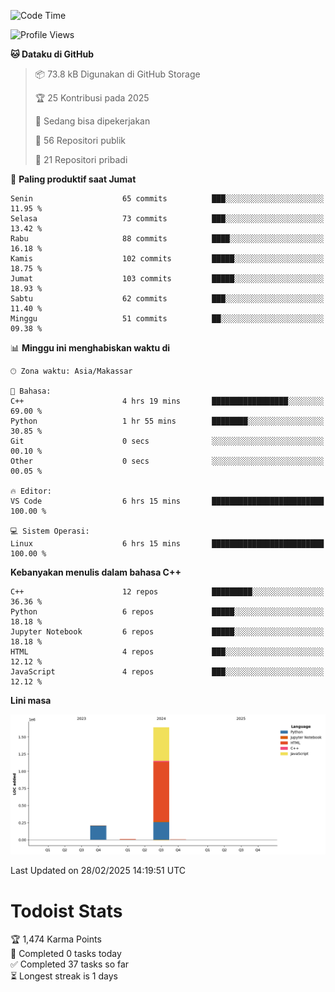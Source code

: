 <!--START_SECTION:waka-->
![Code Time](http://img.shields.io/badge/Code%20Time-119%20hrs%2028%20mins-blue)

![Profile Views](http://img.shields.io/badge/Profil%20dilihat-0-blue)

**🐱 Dataku di GitHub** 

> 📦 73.8 kB Digunakan di GitHub Storage 
 > 
> 🏆 25 Kontribusi pada 2025
 > 
> 💼 Sedang bisa dipekerjakan
 > 
> 📜 56 Repositori publik 
 > 
> 🔑 21 Repositori pribadi 
 > 
📅 **Paling produktif saat Jumat** 

```text
Senin                    65 commits          ███░░░░░░░░░░░░░░░░░░░░░░   11.95 % 
Selasa                   73 commits          ███░░░░░░░░░░░░░░░░░░░░░░   13.42 % 
Rabu                     88 commits          ████░░░░░░░░░░░░░░░░░░░░░   16.18 % 
Kamis                    102 commits         █████░░░░░░░░░░░░░░░░░░░░   18.75 % 
Jumat                    103 commits         █████░░░░░░░░░░░░░░░░░░░░   18.93 % 
Sabtu                    62 commits          ███░░░░░░░░░░░░░░░░░░░░░░   11.40 % 
Minggu                   51 commits          ██░░░░░░░░░░░░░░░░░░░░░░░   09.38 % 
```


📊 **Minggu ini menghabiskan waktu di** 

```text
🕑︎ Zona waktu: Asia/Makassar

💬 Bahasa: 
C++                      4 hrs 19 mins       █████████████████░░░░░░░░   69.00 % 
Python                   1 hr 55 mins        ████████░░░░░░░░░░░░░░░░░   30.85 % 
Git                      0 secs              ░░░░░░░░░░░░░░░░░░░░░░░░░   00.10 % 
Other                    0 secs              ░░░░░░░░░░░░░░░░░░░░░░░░░   00.05 % 

🔥 Editor: 
VS Code                  6 hrs 15 mins       █████████████████████████   100.00 % 

💻 Sistem Operasi: 
Linux                    6 hrs 15 mins       █████████████████████████   100.00 % 
```

**Kebanyakan menulis dalam bahasa C++** 

```text
C++                      12 repos            █████████░░░░░░░░░░░░░░░░   36.36 % 
Python                   6 repos             █████░░░░░░░░░░░░░░░░░░░░   18.18 % 
Jupyter Notebook         6 repos             █████░░░░░░░░░░░░░░░░░░░░   18.18 % 
HTML                     4 repos             ███░░░░░░░░░░░░░░░░░░░░░░   12.12 % 
JavaScript               4 repos             ███░░░░░░░░░░░░░░░░░░░░░░   12.12 % 
```



**Lini masa**

![Lines of Code chart](https://raw.githubusercontent.com/yusuf601/yusuf601/main/assets/bar_graph.png)


 Last Updated on 28/02/2025 14:19:51 UTC
<!--END_SECTION:waka-->
# Todoist Stats

<!-- TODO-IST:START -->
🏆  1,474 Karma Points           
🌸  Completed 0 tasks today           
✅  Completed 37 tasks so far           
⏳  Longest streak is 1 days
<!-- TODO-IST:END -->

